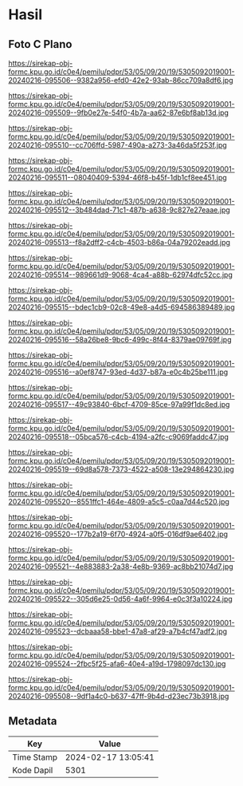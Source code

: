 # Hasil

## Foto C Plano

https://sirekap-obj-formc.kpu.go.id/c0e4/pemilu/pdpr/53/05/09/20/19/5305092019001-20240216-095506--9382a956-efd0-42e2-93ab-86cc709a8df6.jpg

https://sirekap-obj-formc.kpu.go.id/c0e4/pemilu/pdpr/53/05/09/20/19/5305092019001-20240216-095509--9fb0e27e-54f0-4b7a-aa62-87e6bf8ab13d.jpg

https://sirekap-obj-formc.kpu.go.id/c0e4/pemilu/pdpr/53/05/09/20/19/5305092019001-20240216-095510--cc706ffd-5987-490a-a273-3a46da5f253f.jpg

https://sirekap-obj-formc.kpu.go.id/c0e4/pemilu/pdpr/53/05/09/20/19/5305092019001-20240216-095511--08040409-5394-46f8-b45f-1db1cf8ee451.jpg

https://sirekap-obj-formc.kpu.go.id/c0e4/pemilu/pdpr/53/05/09/20/19/5305092019001-20240216-095512--3b484dad-71c1-487b-a638-9c827e27eaae.jpg

https://sirekap-obj-formc.kpu.go.id/c0e4/pemilu/pdpr/53/05/09/20/19/5305092019001-20240216-095513--f8a2dff2-c4cb-4503-b86a-04a79202eadd.jpg

https://sirekap-obj-formc.kpu.go.id/c0e4/pemilu/pdpr/53/05/09/20/19/5305092019001-20240216-095514--989661d9-9068-4ca4-a88b-62974dfc52cc.jpg

https://sirekap-obj-formc.kpu.go.id/c0e4/pemilu/pdpr/53/05/09/20/19/5305092019001-20240216-095515--bdec1cb9-02c8-49e8-a4d5-694586389489.jpg

https://sirekap-obj-formc.kpu.go.id/c0e4/pemilu/pdpr/53/05/09/20/19/5305092019001-20240216-095516--58a26be8-9bc6-499c-8f44-8379ae09769f.jpg

https://sirekap-obj-formc.kpu.go.id/c0e4/pemilu/pdpr/53/05/09/20/19/5305092019001-20240216-095516--a0ef8747-93ed-4d37-b87a-e0c4b25be111.jpg

https://sirekap-obj-formc.kpu.go.id/c0e4/pemilu/pdpr/53/05/09/20/19/5305092019001-20240216-095517--49c93840-6bcf-4709-85ce-97a99f1dc8ed.jpg

https://sirekap-obj-formc.kpu.go.id/c0e4/pemilu/pdpr/53/05/09/20/19/5305092019001-20240216-095518--05bca576-c4cb-4194-a2fc-c9069faddc47.jpg

https://sirekap-obj-formc.kpu.go.id/c0e4/pemilu/pdpr/53/05/09/20/19/5305092019001-20240216-095519--69d8a578-7373-4522-a508-13e294864230.jpg

https://sirekap-obj-formc.kpu.go.id/c0e4/pemilu/pdpr/53/05/09/20/19/5305092019001-20240216-095520--8551ffc1-464e-4809-a5c5-c0aa7d44c520.jpg

https://sirekap-obj-formc.kpu.go.id/c0e4/pemilu/pdpr/53/05/09/20/19/5305092019001-20240216-095520--177b2a19-6f70-4924-a0f5-016df9ae6402.jpg

https://sirekap-obj-formc.kpu.go.id/c0e4/pemilu/pdpr/53/05/09/20/19/5305092019001-20240216-095521--4e883883-2a38-4e8b-9369-ac8bb21074d7.jpg

https://sirekap-obj-formc.kpu.go.id/c0e4/pemilu/pdpr/53/05/09/20/19/5305092019001-20240216-095522--305d6e25-0d56-4a6f-9964-e0c3f3a10224.jpg

https://sirekap-obj-formc.kpu.go.id/c0e4/pemilu/pdpr/53/05/09/20/19/5305092019001-20240216-095523--dcbaaa58-bbe1-47a8-af29-a7b4cf47adf2.jpg

https://sirekap-obj-formc.kpu.go.id/c0e4/pemilu/pdpr/53/05/09/20/19/5305092019001-20240216-095524--2fbc5f25-afa6-40e4-a19d-1798097dc130.jpg

https://sirekap-obj-formc.kpu.go.id/c0e4/pemilu/pdpr/53/05/09/20/19/5305092019001-20240216-095508--9df1a4c0-b637-47ff-9b4d-d23ec73b3918.jpg


## Metadata

| Key        | Value               |
| ---------- | ------------------- |
| Time Stamp | 2024-02-17 13:05:41 |
| Kode Dapil | 5301                |



